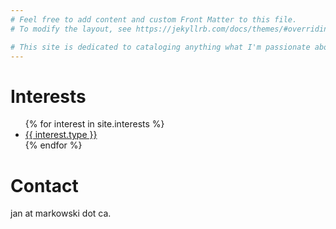 ```yaml
---
# Feel free to add content and custom Front Matter to this file.
# To modify the layout, see https://jekyllrb.com/docs/themes/#overriding-theme-defaults

# This site is dedicated to cataloging anything what I'm passionate about.
---
```


# Interests

<ul>
{% for interest in site.interests %}
<li><a href="{{ interest.url }}">{{ interest.type }}</a></li>
{% endfor %}
</ul>

# Contact

jan at markowski dot ca.
